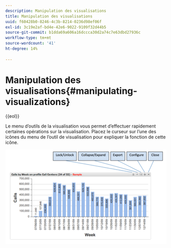 ```yaml
---
description: Manipulation des visualisations
title: Manipulation des visualisations
uuid: f60428b0-8246-4c3b-8214-0236d98ef06f
exl-id: 3c19e2af-bd4e-42e6-9022-9109f32d44b5
source-git-commit: b1dda69a606a16dccca30d2a74c7e63dbd27936c
workflow-type: tm+mt
source-wordcount: '41'
ht-degree: 14%

---
```


# Manipulation des visualisations{#manipulating-visualizations}

{{eol}}

Le menu d’outils de la visualisation vous permet d’effectuer rapidement certaines opérations sur la visualisation. Placez le curseur sur l’une des icônes du menu de l’outil de visualisation pour expliquer la fonction de cette icône.

![](assets/manipulate_visual.png)
